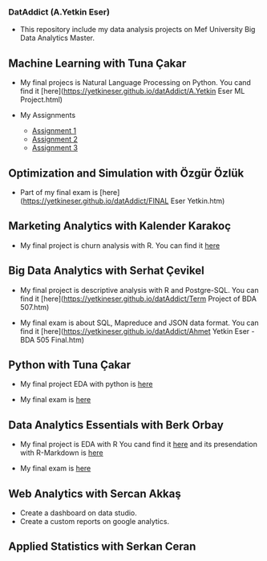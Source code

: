 ### DatAddict (A.Yetkin Eser)

- This repository include my data analysis projects on Mef University Big Data Analytics Master.

## Machine Learning with Tuna Çakar

- My final projecs is Natural Language Processing on Python. You cand find it [here](https://yetkineser.github.io/datAddict/A.Yetkin Eser ML Project.html)

- My Assignments
  * [Assignment 1](https://yetkineser.github.io/datAddict/BDA_502_ML_Assignment_1.htm)
  * [Assignment 2](https://yetkineser.github.io/datAddict/ML+Assignment+2.html)
  * [Assignment 3](https://yetkineser.github.io/datAddict/ML+Assignment+3.html)

## Optimization and Simulation with Özgür Özlük

- Part of my final exam is [here](https://yetkineser.github.io/datAddict/FINAL Eser Yetkin.htm)

## Marketing Analytics with Kalender Karakoç

- My final project is churn analysis with R. You can find it [here](https://yetkineser.github.io/datAddict/20180523_Marketing_Final.html)

## Big Data Analytics with Serhat Çevikel

- My final project is descriptive analysis with R and Postgre-SQL. You can find it [here](https://yetkineser.github.io/datAddict/Term Project of BDA 507.htm)

- My final exam is about SQL, Mapreduce and JSON data format. You can find it [here](https://yetkineser.github.io/datAddict/Ahmet Yetkin Eser - BDA 505 Final.htm)

## Python with Tuna Çakar

- My final project EDA with python is [here](https://yetkineser.github.io/datAddict/20180122_HousePrice.html)

- My final exam is [here](https://yetkineser.github.io/datAddict/20180121_Python_Final_Ahmet_Yetkin_Eser.html)

## Data Analytics Essentials with Berk Orbay

- My final project is EDA with R You cand find it [here](https://yetkineser.github.io/datAddict/20171218_BigMartEce.htm)
and its presendation with R-Markdown is [here](https://yetkineser.github.io/datAddict/20171219_BigMart_Pres_Ece.html)

- My final exam is [here](https://yetkineser.github.io/datAddict/Ahmet_Yetkin_Eser_Final.htm)

## Web Analytics with Sercan Akkaş

- Create a dashboard on data studio.
- Create a custom reports on google analytics.

## Applied Statistics with Serkan Ceran

